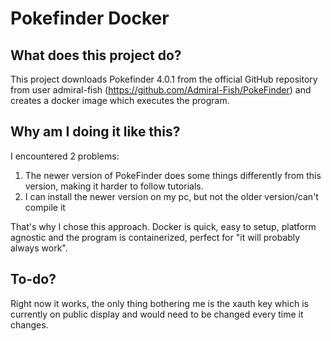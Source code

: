 # Pokefinder Docker
## What does this project do?
This project downloads Pokefinder 4.0.1 from the official GitHub repository from user admiral-fish (https://github.com/Admiral-Fish/PokeFinder) and creates a docker image which executes the program.
## Why am I doing it like this?
I encountered 2 problems:

1. The newer version of PokeFinder does some things differently from this version, making it harder to follow tutorials.
2. I can install the newer version on my pc, but not the older version/can't compile it

That's why I chose this approach. Docker is quick, easy to setup, platform agnostic and the program is containerized, perfect for "it will probably always work".

## To-do?
Right now it works, the only thing bothering me is the xauth key which is currently on public display and would need to be changed every time it changes.
